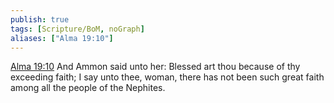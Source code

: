 ```yaml
---
publish: true
tags: [Scripture/BoM, noGraph]
aliases: ["Alma 19:10"]
---
```

[Alma 19:10](https://churchofjesuschrist.org/study/scriptures/bofm/alma/19?lang=eng&id=p10#p10) And Ammon said unto her: Blessed art thou because of thy exceeding faith; I say unto thee, woman, there has not been such great faith among all the people of the Nephites.
